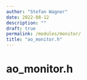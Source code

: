 ```yaml
---
author: "Stefan Wagner"
date: 2022-08-12
description: ""
draft: true
permalink: /modules/monitor/
title: "ao_monitor.h"
---
```


# ao_monitor.h
